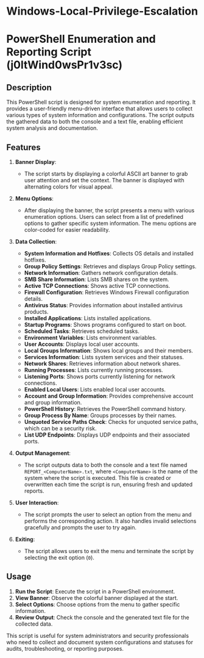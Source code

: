 # Windows-Local-Privilege-Escalation

# PowerShell Enumeration and Reporting Script (j0ltWind0wsPr1v3sc)

## Description

This PowerShell script is designed for system enumeration and reporting. It provides a user-friendly menu-driven interface that allows users to collect various types of system information and configurations. The script outputs the gathered data to both the console and a text file, enabling efficient system analysis and documentation.

## Features

1. **Banner Display**: 
   - The script starts by displaying a colorful ASCII art banner to grab user attention and set the context. The banner is displayed with alternating colors for visual appeal.

2. **Menu Options**: 
   - After displaying the banner, the script presents a menu with various enumeration options. Users can select from a list of predefined options to gather specific system information. The menu options are color-coded for easier readability.

3. **Data Collection**:
   - **System Information and Hotfixes**: Collects OS details and installed hotfixes.
   - **Group Policy Settings**: Retrieves and displays Group Policy settings.
   - **Network Information**: Gathers network configuration details.
   - **SMB Share Information**: Lists SMB shares on the system.
   - **Active TCP Connections**: Shows active TCP connections.
   - **Firewall Configuration**: Retrieves Windows Firewall configuration details.
   - **Antivirus Status**: Provides information about installed antivirus products.
   - **Installed Applications**: Lists installed applications.
   - **Startup Programs**: Shows programs configured to start on boot.
   - **Scheduled Tasks**: Retrieves scheduled tasks.
   - **Environment Variables**: Lists environment variables.
   - **User Accounts**: Displays local user accounts.
   - **Local Groups Information**: Shows local groups and their members.
   - **Services Information**: Lists system services and their statuses.
   - **Network Shares**: Retrieves information about network shares.
   - **Running Processes**: Lists currently running processes.
   - **Listening Ports**: Shows ports currently listening for network connections.
   - **Enabled Local Users**: Lists enabled local user accounts.
   - **Account and Group Information**: Provides comprehensive account and group information.
   - **PowerShell History**: Retrieves the PowerShell command history.
   - **Group Process By Name**: Groups processes by their names.
   - **Unquoted Service Paths Check**: Checks for unquoted service paths, which can be a security risk.
   - **List UDP Endpoints**: Displays UDP endpoints and their associated ports.

4. **Output Management**:
   - The script outputs data to both the console and a text file named `REPORT_<ComputerName>.txt`, where `<ComputerName>` is the name of the system where the script is executed. This file is created or overwritten each time the script is run, ensuring fresh and updated reports.

5. **User Interaction**:
   - The script prompts the user to select an option from the menu and performs the corresponding action. It also handles invalid selections gracefully and prompts the user to try again.

6. **Exiting**:
   - The script allows users to exit the menu and terminate the script by selecting the exit option (`0`).

## Usage

1. **Run the Script**: Execute the script in a PowerShell environment.
2. **View Banner**: Observe the colorful banner displayed at the start.
3. **Select Options**: Choose options from the menu to gather specific information.
4. **Review Output**: Check the console and the generated text file for the collected data.

This script is useful for system administrators and security professionals who need to collect and document system configurations and statuses for audits, troubleshooting, or reporting purposes.
